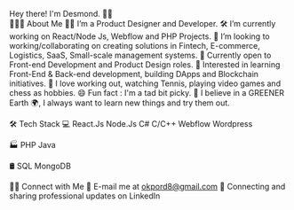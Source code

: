 Hey there! I'm Desmond. 👋🏽  
👨🏻‍💻 About Me
👨🏽   I’m a Product Designer and Developer.
🛠   I’m currently working on React/Node Js, Webflow and PHP Projects.
🔭   I’m looking to working/collaborating on creating solutions in Fintech, E-commerce, Logistics, SaaS, Small-scale management systems.
💼   Currently open to Front-end Development and Product Design roles.
🌱   Interested in learning Front-End & Back-end development, building DApps and Blockchain initiatives.
🎾   I love working out, watching Tennis, playing video games and chess as hobbies.
😄   Fun fact : I'm a tad bit picky.
💬   I believe in a GREENER Earth 🌍, I always want to learn new things and try them out.


🛠 Tech Stack
💻   React.Js Node.Js C# C/C++  Webflow Wordpress

🏭   PHP Java 

🛢   SQL MongoDB


🤝🏻 Connect with Me
📧 E-mail me at okpord8@gmail.com
💼 Connecting and sharing professional updates on LinkedIn
